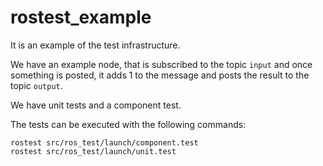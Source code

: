 # rostest_example

It is an example of the test infrastructure.

We have an example node, that is subscribed to the topic ```input``` and once something is posted, it adds 1 to the message and posts the result to the topic ```output```.

We have unit tests and a component test.

The tests can be executed with the following commands:

```
rostest src/ros_test/launch/component.test
rostest src/ros_test/launch/unit.test 
```
